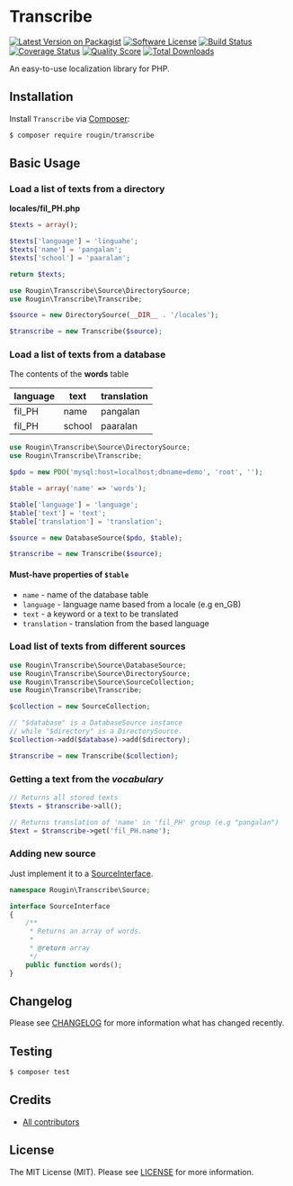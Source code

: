# Transcribe

[![Latest Version on Packagist][ico-version]][link-packagist]
[![Software License][ico-license]][link-license]
[![Build Status][ico-travis]][link-travis]
[![Coverage Status][ico-scrutinizer]][link-scrutinizer]
[![Quality Score][ico-code-quality]][link-code-quality]
[![Total Downloads][ico-downloads]][link-downloads]

An easy-to-use localization library for PHP.

## Installation

Install `Transcribe` via [Composer](https://getcomposer.org/):

``` bash
$ composer require rougin/transcribe
```

## Basic Usage

### Load a list of texts from a directory

**locales/fil_PH.php**

``` php
$texts = array();

$texts['language'] = 'linguahe';
$texts['name'] = 'pangalan';
$texts['school'] = 'paaralan';

return $texts;
```

``` php
use Rougin\Transcribe\Source\DirectorySource;
use Rougin\Transcribe\Transcribe;

$source = new DirectorySource(__DIR__ . '/locales');

$transcribe = new Transcribe($source);
```

### Load a list of texts from a database

The contents of the **words** table

| language      | text          | translation  |
| ------------- | ------------- | ------------ |
| fil_PH        | name          | pangalan     |
| fil_PH        | school        | paaralan     |

``` php
use Rougin\Transcribe\Source\DirectorySource;
use Rougin\Transcribe\Transcribe;

$pdo = new PDO('mysql:host=localhost;dbname=demo', 'root', '');

$table = array('name' => 'words');

$table['language'] = 'language';
$table['text'] = 'text';
$table['translation'] = 'translation';

$source = new DatabaseSource($pdo, $table);

$transcribe = new Transcribe($source);
```

#### Must-have properties of `$table`

* `name` - name of the database table
* `language` - language name based from a locale (e.g en_GB)
* `text` - a keyword or a text to be translated
* `translation` - translation from the based language

### Load list of texts from different sources

``` php
use Rougin\Transcribe\Source\DatabaseSource;
use Rougin\Transcribe\Source\DirectorySource;
use Rougin\Transcribe\Source\SourceCollection;
use Rougin\Transcribe\Transcribe;

$collection = new SourceCollection;

// "$database" is a DatabaseSource instance
// while "$directory" is a DirectorySource.
$collection->add($database)->add($directory);

$transcribe = new Transcribe($collection);
```

### Getting a text from the *vocabulary*

``` php
// Returns all stored texts
$texts = $transcribe->all();

// Returns translation of 'name' in 'fil_PH' group (e.g "pangalan")
$text = $transcribe->get('fil_PH.name');
```

### Adding new source

Just implement it to a [SourceInterface](https://github.com/rougin/transcribe/blob/master/src/Source/SourceInterface.php).

``` php
namespace Rougin\Transcribe\Source;

interface SourceInterface
{
    /**
     * Returns an array of words.
     *
     * @return array
     */
    public function words();
}
```

## Changelog

Please see [CHANGELOG][link-changelog] for more information what has changed recently.

## Testing

``` bash
$ composer test
```

## Credits

- [All contributors][link-contributors]

## License

The MIT License (MIT). Please see [LICENSE][link-license] for more information.

[ico-code-quality]: https://img.shields.io/scrutinizer/g/rougin/transcribe.svg?style=flat-square
[ico-downloads]: https://img.shields.io/packagist/dt/rougin/transcribe.svg?style=flat-square
[ico-license]: https://img.shields.io/badge/license-MIT-brightgreen.svg?style=flat-square
[ico-scrutinizer]: https://img.shields.io/scrutinizer/coverage/g/rougin/transcribe.svg?style=flat-square
[ico-travis]: https://img.shields.io/travis/rougin/transcribe/master.svg?style=flat-square
[ico-version]: https://img.shields.io/packagist/v/rougin/transcribe.svg?style=flat-square

[link-changelog]: https://github.com/rougin/transcribe/blob/master/CHANGELOG.md
[link-code-quality]: https://scrutinizer-ci.com/g/rougin/transcribe
[link-contributors]: https://github.com/rougin/transcribe/contributors
[link-downloads]: https://packagist.org/packages/rougin/transcribe
[link-license]: https://github.com/rougin/transcribe/blob/master/LICENSE.md
[link-packagist]: https://packagist.org/packages/rougin/transcribe
[link-scrutinizer]: https://scrutinizer-ci.com/g/rougin/transcribe/code-structure
[link-travis]: https://travis-ci.org/rougin/transcribe